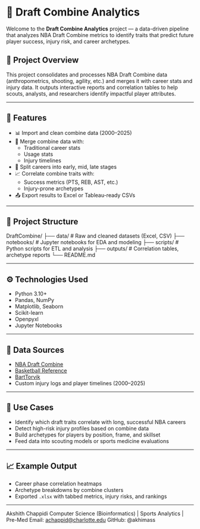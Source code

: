 # 🏀 Draft Combine Analytics

Welcome to the **Draft Combine Analytics** project — a data-driven pipeline that analyzes NBA Draft Combine metrics to identify traits that predict future player success, injury risk, and career archetypes.

## 📌 Project Overview

This project consolidates and processes NBA Draft Combine data (anthropometrics, shooting, agility, etc.) and merges it with career stats and injury data. It outputs interactive reports and correlation tables to help scouts, analysts, and researchers identify impactful player attributes.

---

## 🚀 Features

- 📊 Import and clean combine data (2000–2025)
- 🔗 Merge combine data with:
  - Traditional career stats
  - Usage stats
  - Injury timelines
- 🧠 Split careers into early, mid, late stages
- 📈 Correlate combine traits with:
  - Success metrics (PTS, REB, AST, etc.)
  - Injury-prone archetypes
- 📤 Export results to Excel or Tableau-ready CSVs

---

## 📁 Project Structure
DraftCombine/
├── data/                # Raw and cleaned datasets (Excel, CSV)
├── notebooks/           # Jupyter notebooks for EDA and modeling
├── scripts/             # Python scripts for ETL and analysis
├── outputs/             # Correlation tables, archetype reports
└── README.md

---

## ⚙️ Technologies Used

- Python 3.10+
- Pandas, NumPy
- Matplotlib, Seaborn
- Scikit-learn
- Openpyxl
- Jupyter Notebooks

---

## 📂 Data Sources

- [NBA Draft Combine](https://www.nba.com/stats/draft/combine-anthro/)
- [Basketball Reference](https://www.basketball-reference.com/)
- [BartTorvik](https://barttorvik.com/)
- Custom injury logs and player timelines (2000–2025)

---

## 📌 Use Cases

- Identify which draft traits correlate with long, successful NBA careers
- Detect high-risk injury profiles based on combine data
- Build archetypes for players by position, frame, and skillset
- Feed data into scouting models or sports medicine evaluations

---

## 📈 Example Output

- Career phase correlation heatmaps
- Archetype breakdowns by combine clusters
- Exported `.xlsx` with tabbed metrics, injury risks, and rankings

---

Akshith Chappidi
Computer Science (Bioinformatics) | Sports Analytics | Pre-Med
Email: achappid@charlotte.edu
GitHub: @akhimass

